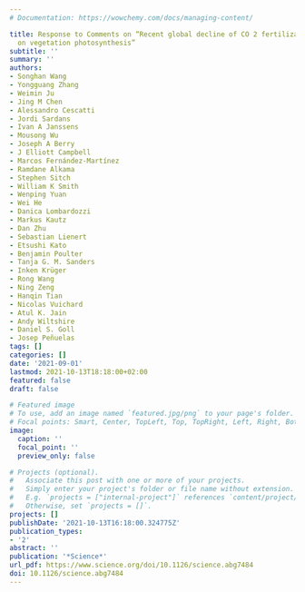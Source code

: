 ```yaml
---
# Documentation: https://wowchemy.com/docs/managing-content/

title: Response to Comments on “Recent global decline of CO 2 fertilization effects
  on vegetation photosynthesis”
subtitle: ''
summary: ''
authors:
- Songhan Wang
- Yongguang Zhang
- Weimin Ju
- Jing M Chen
- Alessandro Cescatti
- Jordi Sardans
- Ivan A Janssens
- Mousong Wu
- Joseph A Berry
- J Elliott Campbell
- Marcos Fernández-Martínez
- Ramdane Alkama
- Stephen Sitch
- William K Smith
- Wenping Yuan
- Wei He
- Danica Lombardozzi
- Markus Kautz
- Dan Zhu
- Sebastian Lienert
- Etsushi Kato
- Benjamin Poulter
- Tanja G. M. Sanders
- Inken Krüger
- Rong Wang
- Ning Zeng
- Hanqin Tian
- Nicolas Vuichard
- Atul K. Jain
- Andy Wiltshire
- Daniel S. Goll
- Josep Peñuelas
tags: []
categories: []
date: '2021-09-01'
lastmod: 2021-10-13T18:18:00+02:00
featured: false
draft: false

# Featured image
# To use, add an image named `featured.jpg/png` to your page's folder.
# Focal points: Smart, Center, TopLeft, Top, TopRight, Left, Right, BottomLeft, Bottom, BottomRight.
image:
  caption: ''
  focal_point: ''
  preview_only: false

# Projects (optional).
#   Associate this post with one or more of your projects.
#   Simply enter your project's folder or file name without extension.
#   E.g. `projects = ["internal-project"]` references `content/project/deep-learning/index.md`.
#   Otherwise, set `projects = []`.
projects: []
publishDate: '2021-10-13T16:18:00.324775Z'
publication_types:
- '2'
abstract: ''
publication: '*Science*'
url_pdf: https://www.science.org/doi/10.1126/science.abg7484
doi: 10.1126/science.abg7484
---
```

